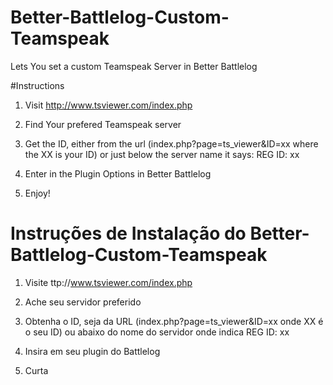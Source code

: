 # Better-Battlelog-Custom-Teamspeak
Lets You set a custom Teamspeak Server in Better Battlelog

#Instructions
1) Visit http://www.tsviewer.com/index.php

2) Find Your prefered Teamspeak server

3) Get the ID, either from  the url (index.php?page=ts_viewer&ID=xx where the XX is your ID) or just below the server name it says: REG ID: xx

4) Enter in the Plugin Options in Better Battlelog

5) Enjoy!


# Instruções de Instalação do Better-Battlelog-Custom-Teamspeak

1) Visite ttp://www.tsviewer.com/index.php

2) Ache seu servidor preferido

3) Obtenha o ID, seja da URL (index.php?page=ts_viewer&ID=xx onde XX é o seu ID) ou abaixo do nome do servidor onde indica REG ID: xx

4) Insira em seu plugin do Battlelog

5) Curta
